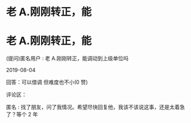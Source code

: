 # 老 A.刚刚转正，能

# 老 A.刚刚转正，能

(提问)匿名用户 : 老 A.刚刚转正，能调动到上级单位吗

2019-08-04

回答：可以借调 但难度也不小(0 赞)

评论区：

匿名 : 找了朋友，问了我情况。希望尽快回复他，我该不该说这事，还是太着急了？等个 2 年
